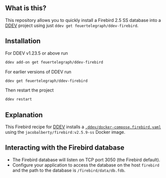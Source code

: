 ## What is this?

This repository allows you to quickly install a Firebird 2.5 SS database into a [DDEV](https://ddev.readthedocs.io) project using just `ddev get feuertelegraph/ddev-firebird`.

## Installation

For DDEV v1.23.5 or above run

```sh
ddev add-on get feuertelegraph/ddev-firebird
```

For earlier versions of DDEV run

```sh
ddev get feuertelegraph/ddev-firebird
```

Then restart the project

```sh
ddev restart
```

## Explanation

This Firebird recipe for [DDEV](https://ddev.readthedocs.io) installs a [`.ddev/docker-compose.firebird.yaml`](docker-compose.firebird.yaml) using the `jacobalberty/firebird:v2.5.9-ss` Docker image.

## Interacting with the Firebird database

* The Firebird database will listen on TCP port 3050 (the Firebird default).
* Configure your application to access the database on the host `firebird` and the path to the database is `/firebird/data/db.fdb`.

